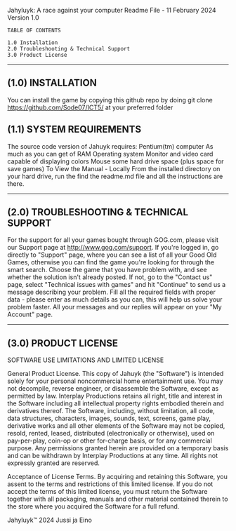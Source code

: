 ﻿
Jahyluyk: A race against your computer
Readme File - 11 February 2024
Version 1.0



	TABLE OF CONTENTS

	1.0 Installation
	2.0 Troubleshooting & Technical Support
	3.0 Product License

------------------
(1.0) INSTALLATION
------------------
You can install the game by copying this github repo by doing 
git clone https://github.com/Sode07/ICT5/ at your preferred folder


(1.1) SYSTEM REQUIREMENTS
-------------------------
The source code version of Jahuyk requires:
  Pentium(tm) computer
  As much as you can get of RAM
  Operating system
  Monitor and video card capable of displaying colors
  Mouse
  some hard drive space (plus space for save games)
To View the Manual - Locally
  From the installed directory on your hard drive, run the find the readme.md file and all the instructions are there.

-----------------------------------------
(2.0) TROUBLESHOOTING & TECHNICAL SUPPORT
-----------------------------------------

For the support for all your games bought through GOG.com, please visit our Support page at http://www.gog.com/support. 
If you're logged in, go directly to "Support" page, where you can see a list of all your Good Old Games, otherwise you can find the game you're looking for through the smart search. Choose the game that you have problem with, and see whether the solution isn't already posted. If not, go to the "Contact us" page, select "Technical issues with games" and hit "Continue" to send us a message describing your problem. Fill all the required fields with proper data - please enter as much details as you can, this will help us solve your problem faster. All your messages and our replies will appear on your "My Account" page. 

---------------------
(3.0) PRODUCT LICENSE
---------------------

SOFTWARE USE LIMITATIONS AND LIMITED LICENSE

General Product License.   This copy of Jahuyk (the "Software")
is intended solely for your personal noncommercial home
entertainment use.  You may not decompile, reverse engineer, or
disassemble the Software, except as permitted by law.  Interplay
Productions retains all right, title and interest in the Software
including all intellectual property rights embodied therein and
derivatives thereof.  The Software, including, without limitation,
all code, data structures, characters, images, sounds, text, screens,
game play, derivative works and all other elements of the Software
may not be copied, resold, rented, leased, distributed
(electronically or otherwise), used on pay-per-play, coin-op or other
for-charge basis, or for any commercial purpose. Any permissions
granted herein are provided on a temporary basis and can be withdrawn
by Interplay Productions at any time.  All rights not expressly
granted are reserved.

Acceptance of License Terms.   By acquiring and retaining this
Software, you assent to the terms and restrictions of this limited
license. If you do not accept the terms of this limited license,
you must return the Software together with all packaging, manuals
and other material contained therein to the store where you
acquired the Software for a full refund.





Jahyluyk™ 2024 Jussi ja Eino

